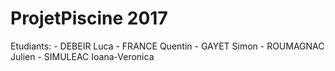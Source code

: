 # ProjetPiscine 2017
Etudiants: - DEBEIR Luca
           - FRANCE Quentin
           - GAYET Simon
           - ROUMAGNAC Julien
           - SIMULEAC Ioana-Veronica
